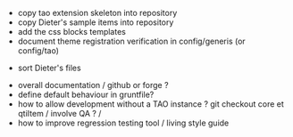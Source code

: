 + copy tao extension skeleton into repository
+ copy Dieter's sample items into repository
+ add the css blocks templates
+ document theme registration verification in config/generis (or config/tao)
* sort Dieter's files
- overall documentation / github or forge ?
- define default behaviour in gruntfile?
- how to allow development without a TAO instance ? git checkout core et qtiItem / involve QA ? / 
- how to improve regression testing tool / living style guide

